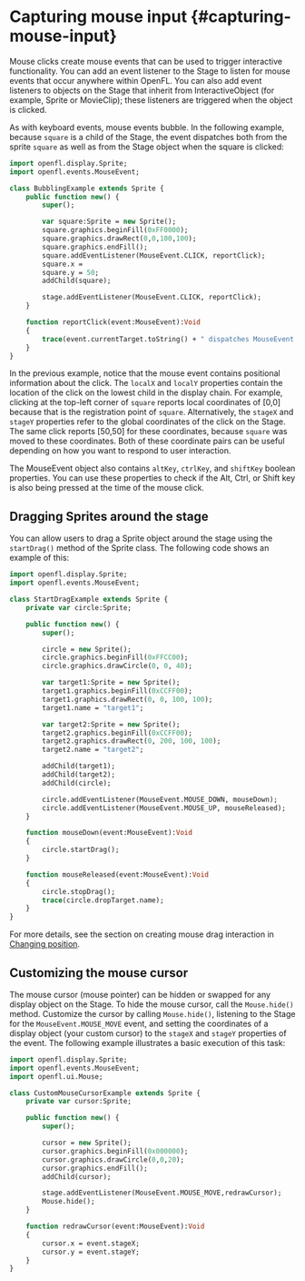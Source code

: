 # Capturing mouse input {#capturing-mouse-input}

Mouse clicks create mouse events that can be used to trigger interactive
functionality. You can add an event listener to the Stage to listen for mouse
events that occur anywhere within OpenFL. You can also add event listeners to
objects on the Stage that inherit from InteractiveObject (for example, Sprite or
MovieClip); these listeners are triggered when the object is clicked.

As with keyboard events, mouse events bubble. In the following example, because
`square` is a child of the Stage, the event dispatches both from the sprite
`square` as well as from the Stage object when the square is clicked:

```haxe
import openfl.display.Sprite;
import openfl.events.MouseEvent;

class BubblingExample extends Sprite {
	public function new() {
		super();

		var square:Sprite = new Sprite();
		square.graphics.beginFill(0xFF0000);
		square.graphics.drawRect(0,0,100,100);
		square.graphics.endFill();
		square.addEventListener(MouseEvent.CLICK, reportClick);
		square.x =
		square.y = 50;
		addChild(square);

		stage.addEventListener(MouseEvent.CLICK, reportClick);
	}

    function reportClick(event:MouseEvent):Void
    {
    	trace(event.currentTarget.toString() + " dispatches MouseEvent. Local coords [" + event.localX + "," + event.localY + "] Stage coords [" + event.stageX + "," + event.stageY + "]");
    }
}
```

In the previous example, notice that the mouse event contains positional
information about the click. The `localX` and `localY` properties contain the
location of the click on the lowest child in the display chain. For example,
clicking at the top-left corner of `square` reports local coordinates of \[0,0\]
because that is the registration point of `square`. Alternatively, the `stageX`
and `stageY` properties refer to the global coordinates of the click on the
Stage. The same click reports \[50,50\] for these coordinates, because `square`
was moved to these coordinates. Both of these coordinate pairs can be useful
depending on how you want to respond to user interaction.

<!-- TODO: uncomment when mouse locking is implemented
Note: In full-screen mode, you can configure the application to use mouse
locking. Mouse locking disables the cursor and enables unbounded mouse movement.
For more information, see
[Working with full-screen mode](../../display/display-programming/setting-stage-properties.md#working-with-full-screen-mode).-->

The MouseEvent object also contains `altKey`, `ctrlKey`, and `shiftKey` boolean
properties. You can use these properties to check if the Alt, Ctrl, or Shift key
is also being pressed at the time of the mouse click.

## Dragging Sprites around the stage

You can allow users to drag a Sprite object around the stage using the
`startDrag()` method of the Sprite class. The following code shows an example of
this:

```haxe
import openfl.display.Sprite;
import openfl.events.MouseEvent;

class StartDragExample extends Sprite {
	private var circle:Sprite;

	public function new() {
		super();

		circle = new Sprite();
		circle.graphics.beginFill(0xFFCC00);
		circle.graphics.drawCircle(0, 0, 40);

		var target1:Sprite = new Sprite();
		target1.graphics.beginFill(0xCCFF00);
		target1.graphics.drawRect(0, 0, 100, 100);
		target1.name = "target1";

		var target2:Sprite = new Sprite();
		target2.graphics.beginFill(0xCCFF00);
		target2.graphics.drawRect(0, 200, 100, 100);
		target2.name = "target2";

		addChild(target1);
		addChild(target2);
		addChild(circle);

		circle.addEventListener(MouseEvent.MOUSE_DOWN, mouseDown);
    	circle.addEventListener(MouseEvent.MOUSE_UP, mouseReleased);
	}

    function mouseDown(event:MouseEvent):Void
    {
    	circle.startDrag();
    }

    function mouseReleased(event:MouseEvent):Void
    {
    	circle.stopDrag();
    	trace(circle.dropTarget.name);
    }
}
```

For more details, see the section on creating mouse drag interaction in
[Changing position](../display-programming/manipulating-display-objects/changing-position.md).

<!-- TODO: uncomment when native drag drop is implemented
#### Drag-and-drop on native targets

On native targets, you can enable drag-and-drop support to allow users to drag
data into and out of your application. For more details, see
[Drag and drop in native targets](../drag-and-drop-in-native-targets/index.md).-->

## Customizing the mouse cursor

The mouse cursor (mouse pointer) can be hidden or swapped for any display object
on the Stage. To hide the mouse cursor, call the `Mouse.hide()` method.
Customize the cursor by calling `Mouse.hide()`, listening to the Stage for the
`MouseEvent.MOUSE_MOVE` event, and setting the coordinates of a display object
(your custom cursor) to the `stageX` and `stageY` properties of the event. The
following example illustrates a basic execution of this task:

```haxe
import openfl.display.Sprite;
import openfl.events.MouseEvent;
import openfl.ui.Mouse;

class CustomMouseCursorExample extends Sprite {
	private var cursor:Sprite;

	public function new() {
		super();

		cursor = new Sprite();
		cursor.graphics.beginFill(0x000000);
		cursor.graphics.drawCircle(0,0,20);
		cursor.graphics.endFill();
		addChild(cursor);

		stage.addEventListener(MouseEvent.MOUSE_MOVE,redrawCursor);
		Mouse.hide();
	}

    function redrawCursor(event:MouseEvent):Void
    {
    	cursor.x = event.stageX;
    	cursor.y = event.stageY;
    }
}
```
